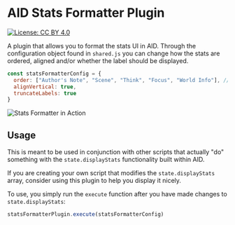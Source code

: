 # AID Stats Formatter Plugin

[![License: CC BY 4.0](https://img.shields.io/badge/License-CC%20BY%204.0-lightgrey.svg)](https://creativecommons.org/licenses/by/4.0/)

A plugin that allows you to format the stats UI in AID. Through the configuration object found in `shared.js` you can change how the stats are ordered, aligned and/or whether the label should be displayed.

```js
const statsFormatterConfig = {
  order: ["Author's Note", "Scene", "Think", "Focus", "World Info"], // an array of strings corresponding with the label of the stats
  alignVertical: true,
  truncateLabels: true
}
```  

![Stats Formatter in Action](https://media.discordapp.net/attachments/717764081058185316/818082296711479306/unknown.png?width=1610&height=846)

## Usage

This is meant to be used in conjunction with other scripts that actually "do" something with the `state.displayStats` functionality built within AID.

If you are creating your own script that modifies the `state.displayStats` array, consider using this plugin to help you display it nicely.

To use, you simply run the `execute` function after you have made changes to `state.displayStats`:

```js
statsFormatterPlugin.execute(statsFormatterConfig)
```